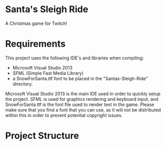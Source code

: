 Santa's Sleigh Ride
==================
A Christmas game for Twitch!

Requirements
============
This project uses the following IDE's and libraries when compiling:

+ Microsoft Visual Studio 2013
+ SFML (Simple Fast Media Library)
+ a SnowForSanta.ttf font to be placed in the "Santas-Sleigh-Ride" directory.

Microsoft Visual Studio 2013 is the main IDE used in order to quickly setup the project.  SFML is used for graphics rendering and keyboard input, and SnowForSanta.ttf is the font file used to render text in the game.  Please make sure that you find a font that you can use, as it will not be distributed within this in order to prevent potential copyright issues.

Project Structure
==================
